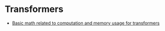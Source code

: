 # Transformers

* [Basic math related to computation and memory usage for transformers](https://blog.eleuther.ai/transformer-math/)